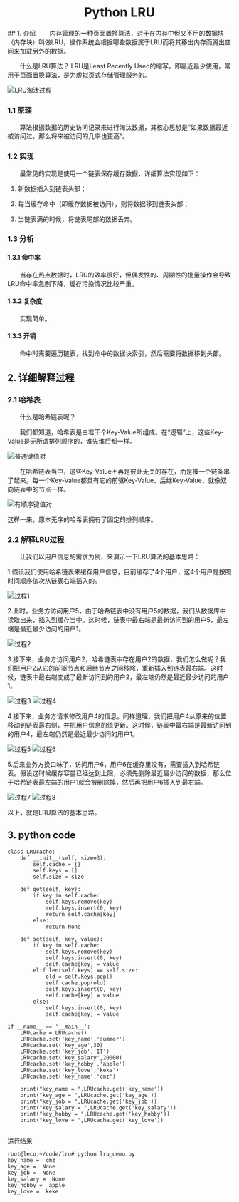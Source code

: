 <center><h1> Python LRU </h1></center>
## 1. 介绍
&#160; &#160; &#160; &#160;内存管理的一种页面置换算法，对于在内存中但又不用的数据块（内存块）叫做LRU，操作系统会根据哪些数据属于LRU而将其移出内存而腾出空间来加载另外的数据。

&#160; &#160; &#160; &#160;什么是LRU算法？ LRU是Least Recently Used的缩写，即最近最少使用，常用于页面置换算法，是为虚拟页式存储管理服务的。

![LRU淘汰过程](../../../pictures/linux/LRU/p1.png)

### 1.1 原理
&#160; &#160; &#160; &#160;算法根据数据的历史访问记录来进行淘汰数据，其核心思想是“如果数据最近被访问过，那么将来被访问的几率也更高”。

### 1.2 实现
&#160; &#160; &#160; &#160;最常见的实现是使用一个链表保存缓存数据，详细算法实现如下：

1. 新数据插入到链表头部；

2. 每当缓存命中（即缓存数据被访问），则将数据移到链表头部；

3. 当链表满的时候，将链表尾部的数据丢弃。

### 1.3 分析
#### 1.3.1 命中率
&#160; &#160; &#160; &#160;当存在热点数据时，LRU的效率很好，但偶发性的、周期性的批量操作会导致LRU命中率急剧下降，缓存污染情况比较严重。

#### 1.3.2 复杂度

&#160; &#160; &#160; &#160;实现简单。

#### 1.3.3 开销

&#160; &#160; &#160; &#160;命中时需要遍历链表，找到命中的数据块索引，然后需要将数据移到头部。

## 2. 详细解释过程
### 2.1 哈希表
&#160; &#160; &#160; &#160;什么是哈希链表呢？

&#160; &#160; &#160; &#160;我们都知道，哈希表是由若干个Key-Value所组成。在“逻辑”上，这些Key-Value是无所谓排列顺序的，谁先谁后都一样。

![普通键值对](../../../pictures/linux/LRU/p2.png) 

&#160; &#160; &#160; &#160;在哈希链表当中，这些Key-Value不再是彼此无关的存在，而是被一个链条串了起来。每一个Key-Value都具有它的前驱Key-Value、后继Key-Value，就像双向链表中的节点一样。

![有顺序键值对](../../../pictures/linux/LRU/p3.png) 

这样一来，原本无序的哈希表拥有了固定的排列顺序。

### 2.2 解释LRU过程
&#160; &#160; &#160; &#160;让我们以用户信息的需求为例，来演示一下LRU算法的基本思路：

1.假设我们使用哈希链表来缓存用户信息，目前缓存了4个用户，这4个用户是按照时间顺序依次从链表右端插入的。

![过程1](../../../pictures/linux/LRU/p4.png) 

2.此时，业务方访问用户5，由于哈希链表中没有用户5的数据，我们从数据库中读取出来，插入到缓存当中。这时候，链表中最右端是最新访问到的用户5，最左端是最近最少访问的用户1。


![过程2](../../../pictures/linux/LRU/p5.png) 


3.接下来，业务方访问用户2，哈希链表中存在用户2的数据，我们怎么做呢？我们把用户2从它的前驱节点和后继节点之间移除，重新插入到链表最右端。这时候，链表中最右端变成了最新访问到的用户2，最左端仍然是最近最少访问的用户1。

![过程3](../../../pictures/linux/LRU/p6.png) 
![过程4](../../../pictures/linux/LRU/p7.png) 


4.接下来，业务方请求修改用户4的信息。同样道理，我们把用户4从原来的位置移动到链表最右侧，并把用户信息的值更新。这时候，链表中最右端是最新访问到的用户4，最左端仍然是最近最少访问的用户1。

![过程5](../../../pictures/linux/LRU/p8.png) 
![过程6](../../../pictures/linux/LRU/p9.png) 

5.后来业务方换口味了，访问用户6，用户6在缓存里没有，需要插入到哈希链表。假设这时候缓存容量已经达到上限，必须先删除最近最少访问的数据，那么位于哈希链表最左端的用户1就会被删除掉，然后再把用户6插入到最右端。

![过程7](../../../pictures/linux/LRU/p10.png) 
![过程8](../../../pictures/linux/LRU/p11.png) 

以上，就是LRU算法的基本思路。

## 3. python code

```
class LRUcache:
    def __init__(self, size=3):
        self.cache = {}
        self.keys = []
        self.size = size

    def get(self, key):
        if key in self.cache:
            self.keys.remove(key)
            self.keys.insert(0, key)
            return self.cache[key]
        else:
            return None

    def set(self, key, value):
        if key in self.cache:
            self.keys.remove(key)
            self.keys.insert(0, key)
            self.cache[key] = value
        elif len(self.keys) == self.size:
            old = self.keys.pop()
            self.cache.pop(old)
            self.keys.insert(0, key)
            self.cache[key] = value
        else:
            self.keys.insert(0, key)
            self.cache[key] = value

if __name__ == '__main__':
    LRUcache = LRUcache()
    LRUcache.set('key_name','summer')
    LRUcache.set('key_age',30)
    LRUcache.set('key_job','IT')
    LRUcache.set('key_salary',20000)
    LRUcache.set('key_hobby','apple')
    LRUcache.set('key_love','keke')
    LRUcache.set('key_name','cmz')

    print("key_name = ",LRUcache.get('key_name'))
    print("key_age = ",LRUcache.get('key_age'))
    print("key_job = ",LRUcache.get('key_job'))
    print("key_salary = ",LRUcache.get('key_salary'))
    print("key_hobby = ",LRUcache.get('key_hobby'))
    print("key_love = ",LRUcache.get('key_love'))
    
```
运行结果

```
root@leco:~/code/lru# python lru_demo.py
key_name =  cmz
key_age =  None
key_job =  None
key_salary =  None
key_hobby =  apple
key_love =  keke
```

